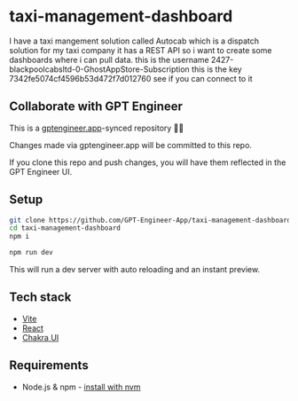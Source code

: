 # taxi-management-dashboard

I have a taxi mangement solution called Autocab which is a dispatch solution for my taxi company it has a REST API so i want to create some dashboards where i can pull data. this is the username 
2427-blackpoolcabsltd-0-GhostAppStore-Subscription this is the key 7342fe5074cf4596b53d472f7d012760 see if you can connect to it




## Collaborate with GPT Engineer

This is a [gptengineer.app](https://gptengineer.app)-synced repository 🌟🤖

Changes made via gptengineer.app will be committed to this repo.

If you clone this repo and push changes, you will have them reflected in the GPT Engineer UI.

## Setup

```sh
git clone https://github.com/GPT-Engineer-App/taxi-management-dashboard.git
cd taxi-management-dashboard
npm i
```

```sh
npm run dev
```

This will run a dev server with auto reloading and an instant preview.

## Tech stack

- [Vite](https://vitejs.dev/)
- [React](https://react.dev/)
- [Chakra UI](https://chakra-ui.com/)

## Requirements

- Node.js & npm - [install with nvm](https://github.com/nvm-sh/nvm#installing-and-updating)
